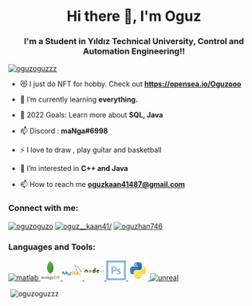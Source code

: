 <h1 align="center">Hi there 👋, I'm Oguz</h1>
<h3 align="center">I'm a Student in Yıldız Technical University, Control and Automation Engineering!!</h3>

<p align="left"> <a href="https://github.com/ryo-ma/github-profile-trophy"><img src="https://github-profile-trophy.vercel.app/?username=oguzoguzzz" alt="oguzoguzzz" /></a> </p>

- 😻 I just do NFT for hobby. Check out **https://opensea.io/Oguzooo**

- 🌱 I’m currently learning **everything.**

- 🥅 2022 Goals: Learn more about **SQL, Java**

- 📫 Discord : **maNga#6998**

- ⚡ I love to draw , play guitar and basketball

- 👀 I’m interested in **C++ and Java**

- 📫 How to reach me **oguzkaan41487@gmail.com**

<h3 align="left">Connect with me:</h3>
<p align="left">
<a href="https://linkedin.com/in/oguzoguzo" target="blank"><img align="center" src="https://raw.githubusercontent.com/rahuldkjain/github-profile-readme-generator/master/src/images/icons/Social/linked-in-alt.svg" alt="oguzoguzo" height="30" width="40" /></a>
<a href="https://instagram.com/oguz__kaan41/" target="blank"><img align="center" src="https://raw.githubusercontent.com/rahuldkjain/github-profile-readme-generator/master/src/images/icons/Social/instagram.svg" alt="oguz__kaan41/" height="30" width="40" /></a>
<a href="https://www.hackerrank.com/oguzhan746" target="blank"><img align="center" src="https://raw.githubusercontent.com/rahuldkjain/github-profile-readme-generator/master/src/images/icons/Social/hackerrank.svg" alt="oguzhan746" height="30" width="40" /></a>
</p>

<h3 align="left">Languages and Tools:</h3>
<p align="left"> <a href="https://www.mathworks.com/" target="_blank" rel="noreferrer"> <img src="https://upload.wikimedia.org/wikipedia/commons/2/21/Matlab_Logo.png" alt="matlab" width="40" height="40"/> </a> <a href="https://www.mongodb.com/" target="_blank" rel="noreferrer"> <img src="https://raw.githubusercontent.com/devicons/devicon/master/icons/mongodb/mongodb-original-wordmark.svg" alt="mongodb" width="40" height="40"/> </a> <a href="https://www.mysql.com/" target="_blank" rel="noreferrer"> <img src="https://raw.githubusercontent.com/devicons/devicon/master/icons/mysql/mysql-original-wordmark.svg" alt="mysql" width="40" height="40"/> </a> <a href="https://nodejs.org" target="_blank" rel="noreferrer"> <img src="https://raw.githubusercontent.com/devicons/devicon/master/icons/nodejs/nodejs-original-wordmark.svg" alt="nodejs" width="40" height="40"/> </a> <a href="https://www.photoshop.com/en" target="_blank" rel="noreferrer"> <img src="https://raw.githubusercontent.com/devicons/devicon/master/icons/photoshop/photoshop-line.svg" alt="photoshop" width="40" height="40"/> </a> <a href="https://www.python.org" target="_blank" rel="noreferrer"> <img src="https://raw.githubusercontent.com/devicons/devicon/master/icons/python/python-original.svg" alt="python" width="40" height="40"/> </a> <a href="https://unrealengine.com/" target="_blank" rel="noreferrer"> <img 
src="https://raw.githubusercontent.com/kenangundogan/fontisto/036b7eca71aab1bef8e6a0518f7329f13ed62f6b/icons/svg/brand/unreal-engine.svg" alt="unreal" width="40" height="40"/> </a> </p>
<p>&nbsp;<img align="center" src="https://github-readme-stats.vercel.app/api?username=oguzoguzzz&show_icons=true&locale=en" alt="oguzoguzzz" /></p>

